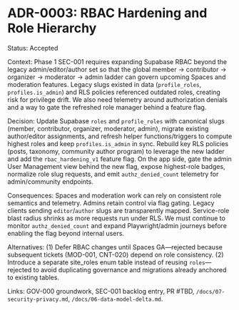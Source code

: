 # ADR-0003: RBAC Hardening and Role Hierarchy

Status: Accepted

Context: Phase 1 SEC-001 requires expanding Supabase RBAC beyond the legacy admin/editor/author set so that the global member → contributor → organizer → moderator → admin ladder can govern upcoming Spaces and moderation features. Legacy slugs existed in data (`profile_roles`, `profiles.is_admin`) and RLS policies referenced outdated roles, creating risk for privilege drift. We also need telemetry around authorization denials and a way to gate the refreshed role manager behind a feature flag.

Decision: Update Supabase `roles` and `profile_roles` with canonical slugs (member, contributor, organizer, moderator, admin), migrate existing author/editor assignments, and refresh helper functions/triggers to compute highest roles and keep `profiles.is_admin` in sync. Rebuild key RLS policies (posts, taxonomy, community author program) to leverage the new ladder and add the `rbac_hardening_v1` feature flag. On the app side, gate the admin User Management view behind the new flag, expose highest-role badges, normalize role slug requests, and emit `authz_denied_count` telemetry for admin/community endpoints.

Consequences: Spaces and moderation work can rely on consistent role semantics and telemetry. Admins retain control via flag gating. Legacy clients sending `editor`/`author` slugs are transparently mapped. Service-role blast radius shrinks as more requests run under RLS. We must continue to monitor `authz_denied_count` and expand Playwright/admin journeys before enabling the flag beyond internal users.

Alternatives: (1) Defer RBAC changes until Spaces GA—rejected because subsequent tickets (MOD-001, CNT-020) depend on role consistency. (2) Introduce a separate site_roles enum table instead of reusing `roles`—rejected to avoid duplicating governance and migrations already anchored to existing tables.

Links: GOV-000 groundwork, SEC-001 backlog entry, PR #TBD, `/docs/07-security-privacy.md`, `/docs/06-data-model-delta.md`.

